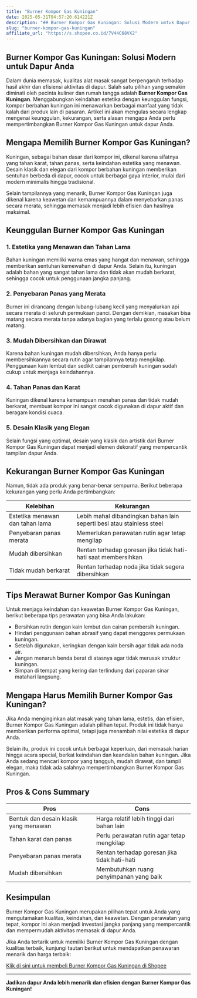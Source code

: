 ```yaml
---
title: "Burner Kompor Gas Kuningan"
date: 2025-05-31T04:57:20.614221Z
description: "## Burner Kompor Gas Kuningan: Solusi Modern untuk Dapur Anda..."
slug: "burner-kompor-gas-kuningan"
affiliate_url: "https://s.shopee.co.id/7V44C68VX2"
---
```

## Burner Kompor Gas Kuningan: Solusi Modern untuk Dapur Anda

Dalam dunia memasak, kualitas alat masak sangat berpengaruh terhadap hasil akhir dan efisiensi aktivitas di dapur. Salah satu pilihan yang semakin diminati oleh pecinta kuliner dan rumah tangga adalah **Burner Kompor Gas Kuningan**. Menggabungkan keindahan estetika dengan keunggulan fungsi, kompor berbahan kuningan ini menawarkan berbagai manfaat yang tidak kalah dari produk lain di pasaran. Artikel ini akan mengulas secara lengkap mengenai keunggulan, kekurangan, serta alasan mengapa Anda perlu mempertimbangkan Burner Kompor Gas Kuningan untuk dapur Anda.

## Mengapa Memilih Burner Kompor Gas Kuningan?

Kuningan, sebagai bahan dasar dari kompor ini, dikenal karena sifatnya yang tahan karat, tahan panas, serta keindahan estetika yang menawan. Desain klasik dan elegan dari kompor berbahan kuningan memberikan sentuhan berbeda di dapur, cocok untuk berbagai gaya interior, mulai dari modern minimalis hingga tradisional.

Selain tampilannya yang menarik, Burner Kompor Gas Kuningan juga dikenal karena keawetan dan kemampuannya dalam menyebarkan panas secara merata, sehingga memasak menjadi lebih efisien dan hasilnya maksimal.

## Keunggulan Burner Kompor Gas Kuningan

### 1. Estetika yang Menawan dan Tahan Lama

Bahan kuningan memiliki warna emas yang hangat dan menawan, sehingga memberikan sentuhan kemewahan di dapur Anda. Selain itu, kuningan adalah bahan yang sangat tahan lama dan tidak akan mudah berkarat, sehingga cocok untuk penggunaan jangka panjang.

### 2. Penyebaran Panas yang Merata

Burner ini dirancang dengan lubang-lubang kecil yang menyalurkan api secara merata di seluruh permukaan panci. Dengan demikian, masakan bisa matang secara merata tanpa adanya bagian yang terlalu gosong atau belum matang.

### 3. Mudah Dibersihkan dan Dirawat

Karena bahan kuningan mudah dibersihkan, Anda hanya perlu membersihkannya secara rutin agar tampilannya tetap mengkilap. Penggunaan kain lembut dan sedikit cairan pembersih kuningan sudah cukup untuk menjaga keindahannya.

### 4. Tahan Panas dan Karat

Kuningan dikenal karena kemampuan menahan panas dan tidak mudah berkarat, membuat kompor ini sangat cocok digunakan di dapur aktif dan beragam kondisi cuaca.

### 5. Desain Klasik yang Elegan

Selain fungsi yang optimal, desain yang klasik dan artistik dari Burner Kompor Gas Kuningan dapat menjadi elemen dekoratif yang mempercantik tampilan dapur Anda.

## Kekurangan Burner Kompor Gas Kuningan

Namun, tidak ada produk yang benar-benar sempurna. Berikut beberapa kekurangan yang perlu Anda pertimbangkan:

| Kelebihan | Kekurangan |
|------------|--------------|
| Estetika menawan dan tahan lama | Lebih mahal dibandingkan bahan lain seperti besi atau stainless steel |
| Penyebaran panas merata | Memerlukan perawatan rutin agar tetap mengilap |
| Mudah dibersihkan | Rentan terhadap goresan jika tidak hati-hati saat membersihkan |
| Tidak mudah berkarat | Rentan terhadap noda jika tidak segera dibersihkan |

## Tips Merawat Burner Kompor Gas Kuningan

Untuk menjaga keindahan dan keawetan Burner Kompor Gas Kuningan, berikut beberapa tips perawatan yang bisa Anda lakukan:

- Bersihkan rutin dengan kain lembut dan cairan pembersih kuningan.
- Hindari penggunaan bahan abrasif yang dapat menggores permukaan kuningan.
- Setelah digunakan, keringkan dengan kain bersih agar tidak ada noda air.
- Jangan menaruh benda berat di atasnya agar tidak merusak struktur kuningan.
- Simpan di tempat yang kering dan terlindung dari paparan sinar matahari langsung.

## Mengapa Harus Memilih Burner Kompor Gas Kuningan?

Jika Anda menginginkan alat masak yang tahan lama, estetis, dan efisien, Burner Kompor Gas Kuningan adalah pilihan tepat. Produk ini tidak hanya memberikan performa optimal, tetapi juga menambah nilai estetika di dapur Anda.

Selain itu, produk ini cocok untuk berbagai keperluan, dari memasak harian hingga acara special, berkat keindahan dan keandalan bahan kuningan. Jika Anda sedang mencari kompor yang tangguh, mudah dirawat, dan tampil elegan, maka tidak ada salahnya mempertimbangkan Burner Kompor Gas Kuningan.

## Pros & Cons Summary

| Pros | Cons |
|-------------------------|----------------------------------------------|
| Bentuk dan desain klasik yang menawan | Harga relatif lebih tinggi dari bahan lain |
| Tahan karat dan panas | Perlu perawatan rutin agar tetap mengkilap |
| Penyebaran panas merata | Rentan terhadap goresan jika tidak hati-hati |
| Mudah dibersihkan | Membutuhkan ruang penyimpanan yang baik |

## Kesimpulan

Burner Kompor Gas Kuningan merupakan pilihan tepat untuk Anda yang mengutamakan kualitas, keindahan, dan keawetan. Dengan perawatan yang tepat, kompor ini akan menjadi investasi jangka panjang yang mempercantik dan mempermudah aktivitas memasak di dapur Anda.

Jika Anda tertarik untuk memiliki Burner Kompor Gas Kuningan dengan kualitas terbaik, kunjungi tautan berikut untuk mendapatkan penawaran menarik dan harga terbaik:  

[Klik di sini untuk membeli Burner Kompor Gas Kuningan di Shopee](https://s.shopee.co.id/7V44C68VX2)

---

**Jadikan dapur Anda lebih menarik dan efisien dengan Burner Kompor Gas Kuningan!**